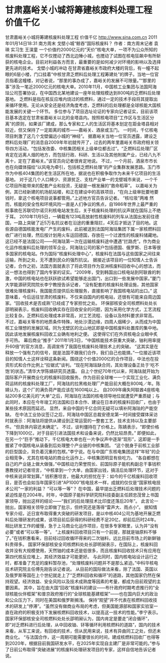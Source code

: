 # 甘肃嘉峪关小城将筹建核废料处理工程 价值千亿

甘肃嘉峪关小城将筹建核废料处理工程 价值千亿
http://www.sina.com.cn  2011年01月14日18:31  南方周末
戈壁小城“鲸吞”国际核废料？
作者：南方周末记者 袁瑛 实习生 王淏童
一个价值约2000亿元的“天价”核电大单，一项不为公众所知的核废料处理工程，它不仅搅动了西北边陲小城，也搅动了试图在核电狂飙中有所斩获的核电企业。目前对利益各方而言，最重要的是如何减少对环境的影响以及选择更先进的技术。
戈壁小城的冲动
在甘肃省嘉峪关市政府大楼的背后，有一幢不起眼的6层小楼，门口挂着“中核甘肃乏燃料后处理工程筹建处”的牌子。当地一位官员指着这幢楼，对记者说，“那里的事办成了，嘉峪关的发展不可限量。”“那里的事”涉及一笔近2000亿元的核电大单。2010年11月，中国核工业集团与法国阿海珐公司签署协议，在中国西北某地建设一座年处理规模达到800吨的乏燃料后处理基地。
乏燃料是指在核反应堆内烧过的核燃料，通过一定的技术手段将其提取出来循环使用。无论从安全还是经济角度考虑，乏燃料的后处理都是全球核能大国核能发展的关键一个环节。
多位参与了项目选址论证的专家向记者证实，目前该项目基本选定在甘肃省嘉峪关以北的金塔县内。按照核电项目“工作区与生活区分离”的原则，如果该厂建成，那么专家和工人的生活区将基本划定在距金塔县相对较近，但又保持了一定距离的城市——嘉峪关、酒泉或玉门。
一时间，千亿核电项目刺激了这几个戈壁偏远小城的“神经”。
据嘉峪关当地一位官员透露，建设乏燃料后处理厂的消息自2009年年初就传开了，过去的两年里嘉峪关市政府相关领导四方活动，“包括发改委、中核集团相关上级单位都去过”。“乏燃料后处理厂区肯定在远离人烟的地方，而包括行政、科研、生活以及其他附属产业，已经八九不离十，定在了嘉峪关。”该官员向记者很肯定地说。
不过，一个月前，酒泉市市长也在向媒体描绘“以风电为牵引，包括核乏燃料处理”的产业集群发展思路。玉门市作为中核404集团的老生活区所在地，据说也在积极争取作为未来千亿项目的生活基地。
对于这几个人口稀少、资源贫乏、支柱产业单一的戈壁城市来说，一个千亿项目所能带来的配套产业和投资，无疑是一根发展的“救命稻草”。
以嘉峪关为例，其已经新建的机场航站楼，和正在建设中的高铁项目，“在向上级审批要地要钱时，拿这个核电项目说事都管用。”上述地方官员告诉记者。
“核垃圾”两难
然而，核能的安全性和环境风险一直是人们争议的焦点，自1986年世界上最严重的核事故在苏联切尔诺贝利核电站发生后，关于核废料处理的抗议声就在国际上不绝于耳。
2010年11月5日，一辆载有123吨高放射性核废料的列车从法国出发前往德国，一路上突破了近5万名抗议者在沿途的重重阻拦，4天后才抵达了目的地。这些源自德国核能发电厂产生的废料，此前被送到法国阿海珐集团下属一家核燃料回收厂进行处理，然后按计划用火车运回德国，存放在一个过渡性的核废料储藏地。
这已经不是法国公司——阿海珐第一次在运输核废料途中遭遇“拦路虎”。作为商业化运作核废料后处理的领军企业，阿海珐公司的客户包括德国、俄罗斯、日本等很多国家的核电站。作为国际“核废料处理中心”，核废料在法国与这些国家之间往来运输，所到之处，无不遭到民众的强烈抗议。
据接近该项目的一位知情人士告诉记者，合作之初，法国方面就表示了将此项目作为亚洲核废料回收中心的想法，而这一想法也得到了国内专家的证实。“2009年，受到韩国出口核电站到阿联酋的刺激，中国的核电站也在跃跃欲试希望能够走出国门，出口到一些发展中国家。”厦门大学能源研究院院长李宁教授告诉记者，“没有配套的核废料处理设施，其他国家很难处理核废料，我国能否提供后处理服务，直接影响了我国核电站的出口。”
这意味着，今后运往甘肃的核废料，不仅来自国内的核电站，还很有可能来自周边国家。“回收技术是否成熟”已经成了专家担忧之处。
环保部核安全司核燃料处处长邵明昶表示，核废料回收确实存在回收安全的问题，因为采用化学方式，工艺流程比较复杂。乏燃料后处理成本非常高，对工艺流程、设备以及材料要求非常高。
不过，嘉峪关等市的地质条件特殊，地处沙漠边缘，四周人烟稀少，从而成为中国核工业理想的发展区域。同为戈壁区的北山地区即是中国核废料处置库的集中地。因此该地发展核废料回收工业确有地利之便。
这使得它们在外资核电企业眼中炙手可热。
幕后商业“推手”
2011年1月3日，“中国核能技术获重大突破，铀利用率提升60倍”的官方消息，高调宣传了我国在核废料处理技术上的突破。
“这其实是在释放一个强有力的信号，就是法国不跟我们合作，我们自己也能搞，”一位接近该项目的知情人士这样诠释这条新闻。围绕这个价值2000亿的合作项目，中法也在投资形式和合作比例上“拉锯式”谈判。“现在阿海珐缺合同，其处理设备正处于‘吃不饱’的状态。”清华大学陈婧研究员透露。
自上个世纪70年代以来，阿海珐就开始为国际客户开展商业化的核废料回收服务。作为目前全球唯一一个实现工业化、满负荷运转的核废料处理工厂，阿海珐的拉黑格处理厂产能目前大概在800吨／年。陈婧认为，这个厂的满负荷产能应该在1600吨以上。
自2009年痛失阿联酋4座核电站200多亿美元的“大单”之后，阿海珐在法国的核电领导地位就遭受严重质疑；与此同时，本应在今年竣工的法国和日本合作、建设在日本的核废料回收厂，也由于某些技术原因而延迟。
显然，来自中国的千亿合同无疑可以填补阿海珐的产能空缺。
在中法工业协议签订之后，阿海珐中国区总裁安德龙第一时间接受媒体采访时就表示：阿海珐将提供从建设到正常运营的一整套工艺，技术支持以及主要部件。“但具体内容还未确定”。
不过，谈判僵持在了价格上。陈婧表示，“即使价格下降到1000亿，对于目前引进法国技术和设备来说，仍然比较昂贵。”
即便如此，在另一个“巨手”推动下，千亿核电大单也在一片争议声中逐渐“现形”，这即是一手握紧了中国核电从装备到后处理整个产业链的中核集团。
“这个脱身于前核工业部的巨型国企，背负着沉重的包袱。”李宁说。在与中国广东核电集团这样“年轻”的企业相竞争，尤其在核电站的商业化运作上，中核集团明显有些吃力。
“各自都想在自己的产业链上做大做强，”中国核动力荣誉院长、前国际原子能机构副总干事钱积惠教授对记者坦言，“中核拿到一个大单，由国家出钱，搞活后处理环节，这对于中核来说非常划算。”
钱积惠坦言，他最大的担忧在于：如今的千亿核废料回收项目，是否也会如当年国家引进“AP1000”核电技术一样，成就的仅仅是“国家核电技术公司”一家的利益？
“可以等一等”？
在中国，最早提出乏燃料后处理技术问题的紧迫性是在2004年。时年，中国原子能科学研究院科技委副主任顾忠茂曾上书国家领导，抛出这样的结论——“我们的后处理技术比印度还落后20年”。
此言论一抛出，国家相关领导立即做了批示，但终究还是落得“雷声大、雨点小”。
据知情专家介绍，近日宣布取得重大突破的研发项目，是以中核404公司为基地开展乏燃料后处理研发的成果，该项目前后获得的科研经费不足20亿，却前后历时24年。
相比研发工作的缓慢，急于上马商业化运作项目，在很多专家眼里，认为并“没有必要”或者“可以等一等”。
“上核废料回收项目只有一个前提，那就是铀原料不够了。”在钱积惠看来，目前经过回收循环得来的二次铀料，远比目前市场上的新鲜铀料贵得多。
国家环保部核安全司核燃料处处长邵明昶表示，在国际上，核废料回收并没有大规模使用，天然铀的成本还是低很多，而且核废料回收技术只有应用在第四代核反应堆上，其经济效益才可能更好。
与此同时，国内核电站设计运行之时，都准备了充足的废料暂存池，“处理核废料问题并不是那么紧迫。”中科华核电技术研究院主任傅先刚告诉记者说。
从目前的国际做法来看，除了法国、英国以及俄罗斯等国在上个世纪就走上了“乏燃料回收和循环”的道路，其他国家仍然在保持观望。经济效益、安全风险以及技术成熟度等因素的考量，都成为目前观望的主要因素。
其中，旨在由大国“回收”核废料的建议——布什政府时期考虑推行的“全球核能伙伴框架”和普京政府推行的“全球核能基建框架”——也在国内巨大的政治和公众压力下，同时在美国和俄罗斯搁浅。
保持“观望”并不代表在核燃料回收技术的研发上”停滞”。“虽然没有做商业布局的考虑，但美国能源部和国家实验室一直在政府的积极支持下发展核燃料回收技术，以提高这一技术的性能。”李宁表示。
国家环保部核安全司核燃料处处长邵明昶认为，国内肯定是要走”闭合循环”，即“对乏燃料进行后处理，从中回收铀、钚等循环利用核燃料的道路”，国内的技术来看，从军工来说，有回收的技术，但从民用来说，技术有异曲同工之处，但还未商业化。
“与法国合作，这一周期可能需要很长的时间，建成核燃料回收厂也得等到2020年，根据目前我国研发水平，在2025年实现自主建厂是非常可能的。”参与了日前公布取得“突破进展”的核废料处理研发项目的专家，这样自信地告诉记者说。

